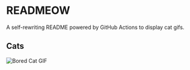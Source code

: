 # READMEOW

A self-rewriting README powered by GitHub Actions to display cat gifs.

## Cats

![Bored Cat GIF](https://media3.giphy.com/media/v1.Y2lkPTlhY2QwMmRhcThoZ2Z1bWx6M2s1NDV1Zzg4N3M5N2FpOGo2czc1YjZiczg1dzF1cCZlcD12MV9naWZzX3NlYXJjaCZjdD1n/mlvseq9yvZhba/200.gif)
